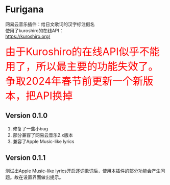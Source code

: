 # Furigana
网易云音乐插件：给日文歌词的汉字标注假名<br>
使用了kuroshiro的在线API：<br>
https://kuroshiro.org/

<font size=6 color=#FF0000>由于Kuroshiro的在线API似乎不能用了，所以最主要的功能失效了。争取2024年春节前更新一个新版本，把API换掉</font>

## Version 0.1.0
1. 修复了一些小bug
2. 部分兼容了网易云音乐2.x版本
3. 兼容了Apple Music-like lyrics

## Version 0.1.1
测试出Apple Music-like lyrics开启逐词歌词后，使用本插件的部分功能会产生问题。故在设置界面做出提示。
